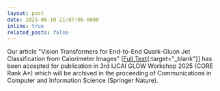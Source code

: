 ```yaml
---
layout: post
date: 2025-06-10 21:07:00-0000
inline: true
related_posts: false
---
```


​Our article "Vision Transformers for End-to-End Quark-Gluon Jet Classification from Calorimeter Images" [[Full Text](https://openreview.net/forum?id=EWvG5ugxfL){:target="_blank"}] has been accepted for publication in 3rd IJCAI GLOW Workshop 2025 (CORE Rank A*) which will be archived in the proceeding of Communications in Computer and Information Science (Springer Nature).